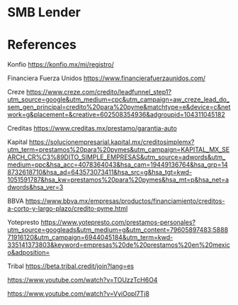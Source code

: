 # SMB Lender
 
# References

Konfio 
https://konfio.mx/mi/registro/

Financiera Fuerza Unidos
https://www.financierafuerzaunidos.com/ 

Creze
https://www.creze.com/credito/leadfunnel_step1?utm_source=google&utm_medium=cpc&utm_campaign=aw_creze_lead_do_sem_gen_principal=credito%20para%20pyme&matchtype=e&device=c&network=g&placement=&creative=602508354936&adgroupid=104311045182

Creditas
https://www.creditas.mx/prestamo/garantia-auto

Kapital
https://solucionempresarial.kapital.mx/creditosimplemx?utm_term=prestamos%20para%20pymes&utm_campaign=KAPITAL_MX_SEARCH_CR%C3%89DITO_SIMPLE_EMPRESAS&utm_source=adwords&utm_medium=ppc&hsa_acc=4078364043&hsa_cam=19449136764&hsa_grp=148732618710&hsa_ad=643573073411&hsa_src=g&hsa_tgt=kwd-1051591787&hsa_kw=prestamos%20para%20pymes&hsa_mt=p&hsa_net=adwords&hsa_ver=3

BBVA
https://www.bbva.mx/empresas/productos/financiamiento/creditos-a-corto-y-largo-plazo/credito-pyme.html

Yotepresto
https://www.yotepresto.com/prestamos-personales?utm_source=googleads&utm_medium=g&utm_content=79605897483:588871916120&utm_campaign=6944045184&utm_term=kwd-335141373803&keyword=empresas%20de%20prestamos%20en%20mexico&adposition=

Tribal
https://beta.tribal.credit/join?lang=es

https://www.youtube.com/watch?v=TOUzzTcH6O4 

https://www.youtube.com/watch?v=VyiOopl7Tj8 


